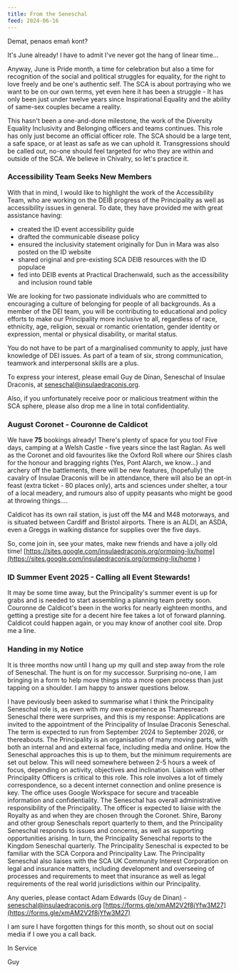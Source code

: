 ```yaml
---
title: From the Seneschal
feed: 2024-06-16
---
```


Demat, penaos emañ kont?

It's June already! I have to admit I've never got the hang of linear time...

Anyway, June is Pride month, a time for celebration but also a time for recognition of the social and political struggles for equality, for the right to love freely and be one's authentic self. The SCA is about portraying who we want to be on our own terms, yet even here it has been a struggle - It has only been just under twelve years since Inspirational Equality and the ability of same-sex couples became a reality. 

This hasn't been a one-and-done milestone, the work of the Diversity Equality Inclusivity and Belonging officers and teams continues. This role has only just become an official officer role. The SCA should be a large tent, a safe space, or at least as safe as we can uphold it. Transgressions should be called out, no-one should feel targeted for who they are within and outside of the SCA. We believe in Chivalry, so let's practice it. 

### Accessibility Team Seeks New Members

With that in mind, I would like to highlight the work of the Accessibility Team, who are working on the DEIB progress of the Principality as well as accessibility issues in general. To date, they have provided me with great assistance having:

- created the ID event accessibility guide
- drafted the communicable disease policy
- ensured the inclusivity statement originally for Dun in Mara was also posted on the ID website
- shared original and pre-existing SCA DEIB resources with the ID populace
- fed into DEIB events at Practical Drachenwald, such as the accessibility and inclusion round table 

We are looking for two passionate individuals who are committed to encouraging a culture of belonging for people of all backgrounds. As a member of the DEI team, you will be contributing to educational and policy efforts to make our Principality more inclusive to all, regardless of race, ethnicity, age, religion, sexual or romantic orientation, gender identity or expression, mental or physical disability, or marital status.

You do not have to be part of a marginalised community to apply, just have knowledge of DEI issues. As part of a team of six, strong communication, teamwork and interpersonal skills are a plus.

To express your interest, please email Guy de Dinan, Seneschal of Insulae Draconis, at seneschal@insulaedraconis.org.

Also, if you unfortunately receive poor or malicious treatment within the SCA sphere, please also drop me a line in total confidentiality. 

### August Coronet - Couronne de Caldicot

We have **75** bookings already! There's plenty of space for you too! Five days, camping at a Welsh Castle - five years since the last Raglan. As well as the Coronet and old favourites like the Oxford Roll where our Shires clash for the honour and bragging rights (Yes, Pont Alarch, we know...) and archery off the battlements, there will be new features, (hopefully) the cavalry of Insulae Draconis will be in attendance, there will also be an opt-in feast (extra ticket - 80 places only), arts and sciences under shelter, a tour of a local meadery, and rumours also of uppity peasants who might be good at throwing things....

Caldicot has its own rail station, is just off the M4 and M48 motorways, and is situated between Cardiff and Bristol airports. There is an ALDI, an ASDA, even a Greggs in walking distance for supplies over the five days. 

So, come join in, see your mates, make new friends and have a jolly old time!
[https://sites.google.com/insulaedraconis.org/ormping-lix/home](https://sites.google.com/insulaedraconis.org/ormping-lix/home )

### ID Summer Event 2025 - Calling all Event Stewards!

It may be some time away, but the Principality's summer event is up for grabs and is needed to start assembling a planning team pretty soon. Couronne de Caldicot's been in the works for nearly eighteen months, and getting a prestige site for a decent hire fee takes a lot of forward planning. Caldicot could happen again, or you may know of another cool site. Drop me a line.

### Handing in my Notice

It is three months now until I hang up my quill and step away from the role of Seneschal. The hunt is on for my successor. Surprising no-one, I am bringing in a form to help move things into a more open process than just tapping on a shoulder. I am happy to answer questions below.

I have peviously been asked to summarise what I think the Principality Seneschal role is, as even with my own experience as Thamesreach Seneschal there were surprises, and this is my response: Applications are invited to the appointment of the Principality of Insulae Draconis Seneschal. The term is expected to run from September 2024 to September 2026, or thereabouts. The Principality is an organisation of many moving parts, with both an internal and and external face, including media and online. How the Seneschal approaches this is up to them, but the minimum requirements are set out below. This will need somewhere between 2-5 hours a week of focus, depending on activity, objectives and inclination. Liaison with other Principality Officers is critical to this role.  This role involves a lot of timely correspondence, so a decent internet connection and online presence is key. The office uses Google Workspace for secure and traceable information and confidentiality. The Seneschal has overall administrative responsibility of the Principality. The officer is expected to liaise with the Royalty as and when they are chosen through the Coronet. Shire, Barony and other group Seneschals report quarterly to them, and the Principality Seneschal responds to issues and concerns, as well as supporting opportunities arising. In turn, the Principality Seneschal reports to the Kingdom Seneschal quarterly. The Principality Seneschal is expected to be familiar with the SCA Corpora and Principality Law.  The Principality Seneschal also liaises with the SCA UK Community Interest Corporation on legal and insurance matters, including development and overseeing of processes and requirements to meet that insurance as well as legal requirements of the real world jurisdictions within our Principality.

Any queries, please contact Adam Edwards (Guy de Dinan) - [seneschal@insulaedraconis.org](seneschal@insulaedraconis.org) [https://forms.gle/xmAM2V2f8jYfw3M27](https://forms.gle/xmAM2V2f8jYfw3M27)

I am sure I have forgotten things for this month, so shout out on social media if I owe you a call back.

In Service

Guy
